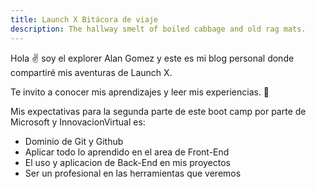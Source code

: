 ```yaml
---
title: Launch X Bitácora de viaje
description: The hallway smelt of boiled cabbage and old rag mats.
---
```


Hola ✌️  soy el explorer Alan Gomez y este es mi blog personal donde compartiré mis aventuras de Launch X.

Te invito a conocer mis aprendizajes y leer mis experiencias.
🚀

Mis expectativas para la segunda parte de este boot camp por parte de Microsoft y InnovacionVirtual es:
- Dominio de Git y Github
- Aplicar todo lo aprendido en el area de Front-End
- El uso y aplicacion de Back-End en mis proyectos
- Ser un profesional en las herramientas que veremos 
